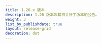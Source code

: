 ```yaml
---
title: 1.26.x 版本
description: 1.26 版本及其相关补丁版本的公告。
weight: 3
list_by_publishdate: true
layout: release-grid
decoration: dot
---
```


